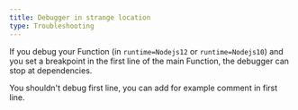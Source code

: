 ```yaml
---
title: Debugger in strange location
type: Troubleshooting
---
```


If you debug your Function (in `runtime=Nodejs12` or `runtime=Nodejs10`) and you set a breakpoint in the first line of the main Function, the debugger can stop at dependencies.

You shouldn't debug first line, you can add for example comment in first line. 
